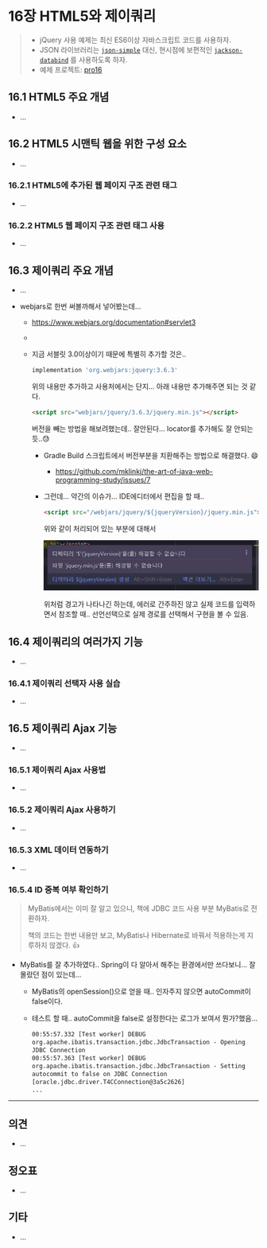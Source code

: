 # 16장 HTML5와 제이쿼리



> * jQuery 사용 예제는 최신 ES6이상 자바스크립트 코드를 사용하자.
> * JSON 라이브러리는 [`json-simple`](https://mvnrepository.com/artifact/com.googlecode.json-simple/json-simple) 대신, 현시점에 보편적인 [`jackson-databind`](https://mvnrepository.com/artifact/com.fasterxml.jackson.core/jackson-databind) 를 사용하도록 하자.
> * 예제 프로젝트: [pro16](pro16)



## 16.1 HTML5 주요 개념

* ...
  

## 16.2 HTML5 시맨틱 웹을 위한 구성 요소

* ...

### 16.2.1 HTML5에 추가된 웹 페이지 구조 관련 태그

* ...

### 16.2.2 HTML5 웹 페이지 구조 관련 태그 사용

* ...



## 16.3 제이쿼리 주요 개념

* ...

* webjars로 한번 써볼까해서 넣어봤는데...

  * https://www.webjars.org/documentation#servlet3

  * 

  * 지금 서블릿 3.0이상이기 때문에 특별히 추가할 것은..

    ```groovy
    implementation 'org.webjars:jquery:3.6.3'
    ```

    위의 내용만 추가하고 사용처에서는 단지... 아래 내용만 추가해주면 되는 것 같다.

    ```html
    <script src="webjars/jquery/3.6.3/jquery.min.js"></script>
    ```

    버전을 빼는 방법을 해보려했는데.. 잘안된다... locator를 추가해도 잘 안되는 듯..😓
    
    * Gradle Build 스크립트에서 버전부분을 치환해주는 방법으로 해결했다. 😄
    
      * https://github.com/mklinkj/the-art-of-java-web-programming-study/issues/7
    
    * 그런데... 약간의 이슈가... IDE에디터에서 편집을 할 때..
    
      ```html
      <script src="/webjars/jquery/${jqueryVersion}/jquery.min.js"></script>
      ```
    
      위와 같이 처리되어 있는 부분에 대해서 
    
      ![image-20230325184458259](doc-resources/image-20230325184458259.png)
    
      위처럼 경고가 나타나긴 하는데, 에러로 간주하진 않고 실제 코드를 입력하면서 참조할 때.. 선언선택으로 실제 경로를 선택해서 구현을 볼 수 있음. 
  
  

## 16.4 제이쿼리의 여러가지 기능

* ...

### 16.4.1 제이쿼리 선택자 사용 실습

* ...



## 16.5 제이쿼리 Ajax 기능

* ...

### 16.5.1 제이쿼리 Ajax 사용법

* ...

### 16.5.2 제이쿼리 Ajax 사용하기

* ...

### 16.5.3 XML 데이터 연동하기

* ...

### 16.5.4 ID 중복 여부 확인하기

> MyBatis에서는 이미 잘 알고 있으니, 책에 JDBC 코드 사용 부분 MyBatis로 전환하자. 
>
> 책의 코드는 한번 내용만 보고, MyBatis나 Hibernate로 바꿔서 적용하는게 지루하지 않겠다. 👍

* MyBatis를 잘 추가하였다.. Spring이 다 알아서 해주는 환경에서만 쓰다보니... 잘몰랐던 점이 있는데...

  * MyBatis의 openSession()으로 얻을 때.. 인자주지 않으면 autoCommit이 false이다.

  * 테스트 할 때.. autoCommit을 false로 설정한다는 로그가 보여서 뭔가?했음...

    ```
    00:55:57.332 [Test worker] DEBUG org.apache.ibatis.transaction.jdbc.JdbcTransaction - Opening JDBC Connection
    00:55:57.363 [Test worker] DEBUG org.apache.ibatis.transaction.jdbc.JdbcTransaction - Setting autocommit to false on JDBC Connection [oracle.jdbc.driver.T4CConnection@3a5c2626]
    ...
    ```

    






---

## 의견

* ...

  


## 정오표

* ...
  
  

## 기타

* ...
